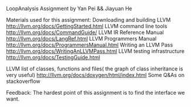 
LoopAnalysis Assignment by Yan Pei && Jiayuan He

Materials used for this assignment:
Downloading and building LLVM   http://llvm.org/docs/GettingStarted.html
LLVM command line tools         http://llvm.org/docs/CommandGuide/
LLVM IR Reference Manual        http://llvm.org/docs/LangRef.html
LLVM Programmers Manual         http://llvm.org/docs/ProgrammersManual.html
Writing an LLVM Pass            http://llvm.org/docs/WritingAnLLVMPass.html
LLVM testing infrastructure     http://llvm.org/docs/TestingGuide.html

LLVM list of classes, functions and files( the graph of class inheritance is very useful)
                                http://llvm.org/docs/doxygen/html/index.html
Some Q&As on stackoverflow

Feedback: 
The hardest point of this assignment is to find the interface we want. 



